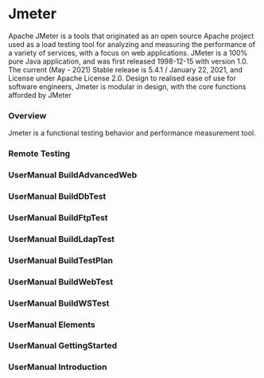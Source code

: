 # Jmeter
Apache JMeter is a tools that originated as an open source Apache project used as a load testing tool for 
analyzing and measuring the performance of a variety of services, with a focus on web applications.
JMeter is a 100% pure Java application, and was first released 1998-12-15 with version 1.0.  The
current (May - 2021) Stable release is 5.4.1 / January 22, 2021, and License under Apache License 2.0.
Design to realised ease of use for software engineers, Jmeter is modular in design, with the core functions
afforded by JMeter

### Overview

Jmeter is a functional testing behavior and performance measurement tool.


### Remote Testing

### UserManual BuildAdvancedWeb

### UserManual BuildDbTest

### UserManual BuildFtpTest

### UserManual BuildLdapTest

### UserManual BuildTestPlan


### UserManual BuildWebTest


### UserManual BuildWSTest


### UserManual Elements


### UserManual GettingStarted


### UserManual Introduction